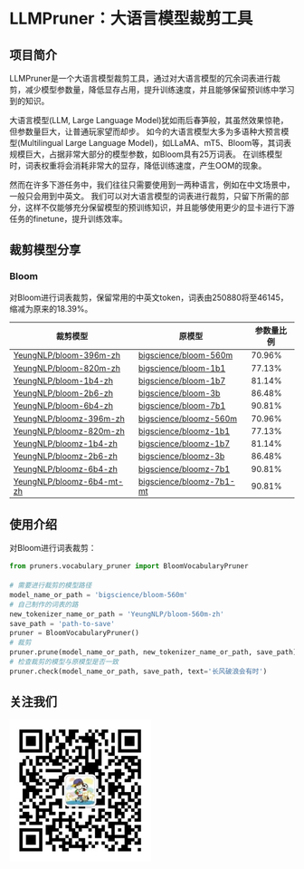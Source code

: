 # LLMPruner：大语言模型裁剪工具

## 项目简介
LLMPruner是一个大语言模型裁剪工具，通过对大语言模型的冗余词表进行裁剪，减少模型参数量，降低显存占用，提升训练速度，并且能够保留预训练中学习到的知识。

大语言模型(LLM, Large Language Model)犹如雨后春笋般，其虽然效果惊艳，但参数量巨大，让普通玩家望而却步。
如今的大语言模型大多为多语种大预言模型(Multilingual Large Language Model)，如LLaMA、mT5、Bloom等，其词表规模巨大，占据非常大部分的模型参数，如Bloom具有25万词表。
在训练模型时，词表权重将会消耗非常大的显存，降低训练速度，产生OOM的现象。

然而在许多下游任务中，我们往往只需要使用到一两种语言，例如在中文场景中，一般只会用到中英文。
我们可以对大语言模型的词表进行裁剪，只留下所需的部分，这样不仅能够充分保留模型的预训练知识，并且能够使用更少的显卡进行下游任务的finetune，提升训练效率。

## 裁剪模型分享
### Bloom
对Bloom进行词表裁剪，保留常用的中英文token，词表由250880将至46145，缩减为原来的18.39%。

| 裁剪模型                                                                        | 原模型                                        | 参数量比例  | 
|-----------------------------------------------------------------------------|-----------------------------------------------------------------------------|--------|
| [YeungNLP/bloom-396m-zh](https://huggingface.co/YeungNLP/bloom-396m-zh) | [bigscience/bloom-560m](https://huggingface.co/bigscience/bloom-560m)       | 70.96% |  
| [YeungNLP/bloom-820m-zh](https://huggingface.co/YeungNLP/bloom-820m-zh) | [bigscience/bloom-1b1](https://huggingface.co/bigscience/bloom-1b1)         | 77.13% |     
| [YeungNLP/bloom-1b4-zh](https://huggingface.co/YeungNLP/bloom-1b4-zh)   | [bigscience/bloom-1b7](https://huggingface.co/bigscience/bloom-1b7)         | 81.14% |     
| [YeungNLP/bloom-2b6-zh](https://huggingface.co/YeungNLP/bloom-2b6-zh)   | [bigscience/bloom-3b](https://huggingface.co/bigscience/bloom-3b)           | 86.48% |     
| [YeungNLP/bloom-6b4-zh](https://huggingface.co/YeungNLP/bloom-6b4-zh)   | [bigscience/bloom-7b1](https://huggingface.co/bigscience/bloom-7b1)         |  90.81% |         
| [YeungNLP/bloomz-396m-zh](https://huggingface.co/YeungNLP/bloomz-396m-zh) | [bigscience/bloomz-560m](https://huggingface.co/bigscience/bloomz-560m)     | 70.96% |     
| [YeungNLP/bloomz-820m-zh](https://huggingface.co/YeungNLP/bloomz-820m-zh) | [bigscience/bloomz-1b1](https://huggingface.co/bigscience/bloomz-1b1)       | 77.13% |     
| [YeungNLP/bloomz-1b4-zh](https://huggingface.co/YeungNLP/bloomz-1b4-zh) | [bigscience/bloomz-1b7](https://huggingface.co/bigscience/bloomz-1b7)       | 81.14% |     
| [YeungNLP/bloomz-2b6-zh](https://huggingface.co/YeungNLP/bloomz-2b6-zh) | [bigscience/bloomz-3b](https://huggingface.co/bigscience/bloomz-3b)         | 86.48% |     
| [YeungNLP/bloomz-6b4-zh](https://huggingface.co/YeungNLP/bloomz-6b4-zh) | [bigscience/bloomz-7b1](https://huggingface.co/bigscience/bloomz-7b1)       | 90.81% |
| [YeungNLP/bloomz-6b4-mt-zh](https://huggingface.co/YeungNLP/bloomz-6b4-mt-zh) | [bigscience/bloomz-7b1-mt](https://huggingface.co/bigscience/bloomz-7b1-mt) | 90.81% |   


## 使用介绍

对Bloom进行词表裁剪：
```python
from pruners.vocabulary_pruner import BloomVocabularyPruner

# 需要进行裁剪的模型路径
model_name_or_path = 'bigscience/bloom-560m'
# 自己制作的词表的路
new_tokenizer_name_or_path = 'YeungNLP/bloom-560m-zh'
save_path = 'path-to-save'
pruner = BloomVocabularyPruner()
# 裁剪
pruner.prune(model_name_or_path, new_tokenizer_name_or_path, save_path)
# 检查裁剪的模型与原模型是否一致
pruner.check(model_name_or_path, save_path, text='长风破浪会有时')
```

## 关注我们

<img src="pics/gongzhonghao.jpeg" width="250"> 




